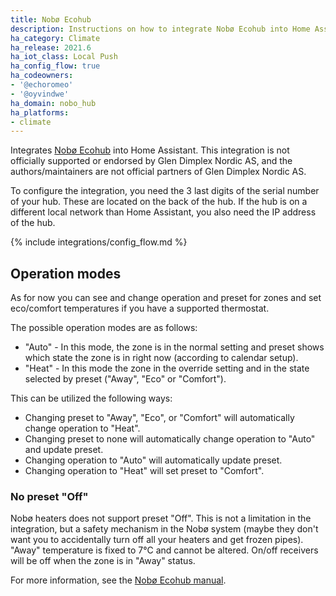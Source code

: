 ```yaml
---
title: Nobø Ecohub
description: Instructions on how to integrate Nobø Ecohub into Home Assistant.
ha_category: Climate
ha_release: 2021.6
ha_iot_class: Local Push
ha_config_flow: true
ha_codeowners:
- '@echoromeo'
- '@oyvindwe'
ha_domain: nobo_hub
ha_platforms:
- climate
---
```


Integrates [Nobø Ecohub](https://www.glendimplex.no/produkter/varmestyring/11123610/noboe-hub/c-77/p-330)
into Home Assistant. This integration is not officially supported or endorsed by Glen Dimplex Nordic AS,
and the authors/maintainers are not official partners of Glen Dimplex Nordic AS.

To configure the integration, you need the 3 last digits of the serial number of your hub. These are located
on the back of the hub. If the hub is on a different local network than Home Assistant, you also need the
IP address of the hub.

{% include integrations/config_flow.md %}

## Operation modes

As for now you can see and change operation and preset for zones and set eco/comfort temperatures if you have
a supported thermostat.

The possible operation modes are as follows:

- "Auto" - In this mode, the zone is in the normal setting and preset shows which state the zone is in right now
  (according to calendar setup).
- "Heat" - In this mode the zone in the override setting and in the state selected by preset ("Away", "Eco"
  or "Comfort").

This can be utilized the following ways:

- Changing preset to "Away", "Eco", or "Comfort" will automatically change operation to "Heat".
- Changing preset to none will automatically change operation to "Auto" and update preset.
- Changing operation to "Auto" will automatically update preset.
- Changing operation to "Heat" will set preset to "Comfort".

### No preset "Off"

Nobø heaters does not support preset "Off". This is not a limitation in the integration, but a safety mechanism in the
Nobø  system (maybe they don't want you to accidentally turn off all your heaters and get frozen pipes). "Away"
temperature is fixed to 7°C and cannot be altered. On/off receivers will be off when the zone is in "Away" status.

For more information, see the [Nobø Ecohub manual](https://help.nobo.no/en/user-manual/before-you-start/what-is-a-weekly-program/).
